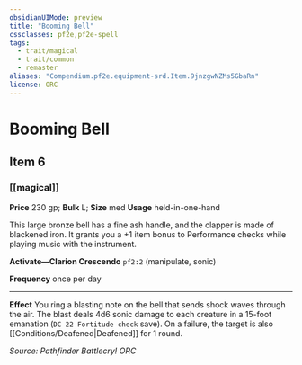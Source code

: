 ```yaml
---
obsidianUIMode: preview
title: "Booming Bell"
cssclasses: pf2e,pf2e-spell
tags:
  - trait/magical
  - trait/common
  - remaster
aliases: "Compendium.pf2e.equipment-srd.Item.9jnzgwNZMs5GbaRn"
license: ORC
---
```

# Booming Bell
## Item 6
### [[magical]]


**Price** 230 gp; 
**Bulk** L; **Size** med
**Usage** held-in-one-hand

This large bronze bell has a fine ash handle, and the clapper is made of blackened iron. It grants you a +1 item bonus to Performance checks while playing music with the instrument.

**Activate—Clarion Crescendo** `pf2:2` (manipulate, sonic)

**Frequency** once per day

* * *

**Effect** You ring a blasting note on the bell that sends shock waves through the air. The blast deals 4d6 sonic damage to each creature in a 15-foot emanation (`DC 22 Fortitude check` save). On a failure, the target is also [[Conditions/Deafened|Deafened]] for 1 round.

*Source: Pathfinder Battlecry!*
*ORC*